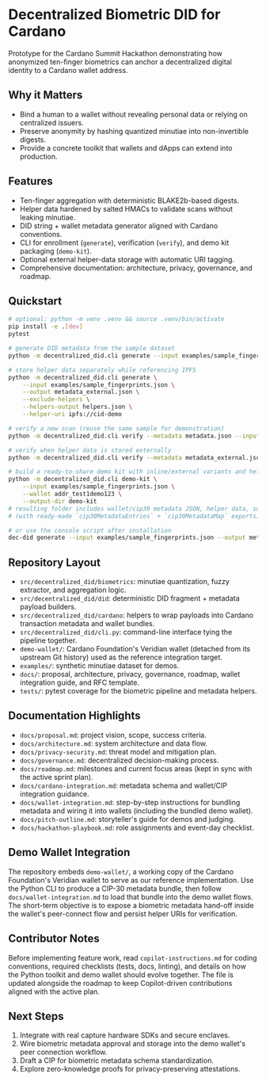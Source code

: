 # Decentralized Biometric DID for Cardano

Prototype for the Cardano Summit Hackathon demonstrating how anonymized ten-finger biometrics can anchor a decentralized digital identity to a Cardano wallet address.

## Why it Matters
- Bind a human to a wallet without revealing personal data or relying on centralized issuers.
- Preserve anonymity by hashing quantized minutiae into non-invertible digests.
- Provide a concrete toolkit that wallets and dApps can extend into production.

## Features
- Ten-finger aggregation with deterministic BLAKE2b-based digests.
- Helper data hardened by salted HMACs to validate scans without leaking minutiae.
- DID string + wallet metadata generator aligned with Cardano conventions.
- CLI for enrollment (`generate`), verification (`verify`), and demo kit packaging (`demo-kit`).
- Optional external helper-data storage with automatic URI tagging.
- Comprehensive documentation: architecture, privacy, governance, and roadmap.

## Quickstart
```bash
# optional: python -m venv .venv && source .venv/bin/activate
pip install -e .[dev]
pytest

# generate DID metadata from the sample dataset
python -m decentralized_did.cli generate --input examples/sample_fingerprints.json --output metadata.json

# store helper data separately while referencing IPFS
python -m decentralized_did.cli generate \
	--input examples/sample_fingerprints.json \
	--output metadata_external.json \
	--exclude-helpers \
	--helpers-output helpers.json \
	--helper-uri ipfs://cid-demo

# verify a new scan (reuse the same sample for demonstration)
python -m decentralized_did.cli verify --metadata metadata.json --input examples/sample_fingerprints.json

# verify when helper data is stored externally
python -m decentralized_did.cli verify --metadata metadata_external.json --input examples/sample_fingerprints.json --helpers helpers.json

# build a ready-to-share demo kit with inline/external variants and helper data
python -m decentralized_did.cli demo-kit \
	--input examples/sample_fingerprints.json \
	--wallet addr_test1demo123 \
	--output-dir demo-kit
# resulting folder includes wallet/cip30 metadata JSON, helper data, summary sheet, and `cip30_payload.ts`
# (with ready-made `cip30MetadataEntries` + `cip30MetadataMap` exports)

# or use the console script after installation
dec-did generate --input examples/sample_fingerprints.json --output metadata.json --quiet
```

## Repository Layout
- `src/decentralized_did/biometrics`: minutiae quantization, fuzzy extractor, and aggregation logic.
- `src/decentralized_did/did`: deterministic DID fragment + metadata payload builders.
- `src/decentralized_did/cardano`: helpers to wrap payloads into Cardano transaction metadata and wallet bundles.
- `src/decentralized_did/cli.py`: command-line interface tying the pipeline together.
- `demo-wallet/`: Cardano Foundation's Veridian wallet (detached from its upstream Git history) used as the reference integration target.
- `examples/`: synthetic minutiae dataset for demos.
- `docs/`: proposal, architecture, privacy, governance, roadmap, wallet integration guide, and RFC template.
- `tests/`: pytest coverage for the biometric pipeline and metadata helpers.

## Documentation Highlights
- `docs/proposal.md`: project vision, scope, success criteria.
- `docs/architecture.md`: system architecture and data flow.
- `docs/privacy-security.md`: threat model and mitigation plan.
- `docs/governance.md`: decentralized decision-making process.
- `docs/roadmap.md`: milestones and current focus areas (kept in sync with the active sprint plan).
- `docs/cardano-integration.md`: metadata schema and wallet/CIP integration guidance.
- `docs/wallet-integration.md`: step-by-step instructions for bundling metadata and wiring it into wallets (including the bundled demo wallet).
- `docs/pitch-outline.md`: storyteller's guide for demos and judging.
- `docs/hackathon-playbook.md`: role assignments and event-day checklist.

## Demo Wallet Integration

The repository embeds `demo-wallet/`, a working copy of the Cardano Foundation's Veridian wallet to serve as our reference implementation. Use the Python CLI to produce a CIP-30 metadata bundle, then follow `docs/wallet-integration.md` to load that bundle into the demo wallet flows. The short-term objective is to expose a biometric metadata hand-off inside the wallet's peer-connect flow and persist helper URIs for verification.

## Contributor Notes

Before implementing feature work, read `copilot-instructions.md` for coding conventions, required checklists (tests, docs, linting), and details on how the Python toolkit and demo wallet should evolve together. The file is updated alongside the roadmap to keep Copilot-driven contributions aligned with the active plan.

## Next Steps
1. Integrate with real capture hardware SDKs and secure enclaves.
2. Wire biometric metadata approval and storage into the demo wallet's peer connection workflow.
3. Draft a CIP for biometric metadata schema standardization.
4. Explore zero-knowledge proofs for privacy-preserving attestations.
